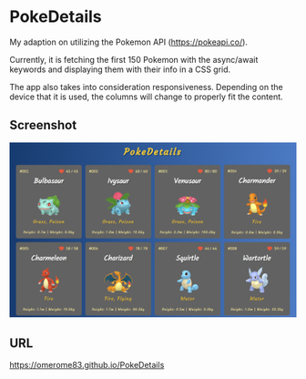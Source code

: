 # PokeDetails
My adaption on utilizing the Pokemon API (https://pokeapi.co/). 

Currently, it is fetching the first 150 Pokemon with the async/await keywords and displaying them with their info in a CSS grid.

The app also takes into consideration responsiveness. Depending on the device that it is used, the columns will change to properly fit the content.

## Screenshot
![](./screenshot.png)

## URL
https://omerome83.github.io/PokeDetails
